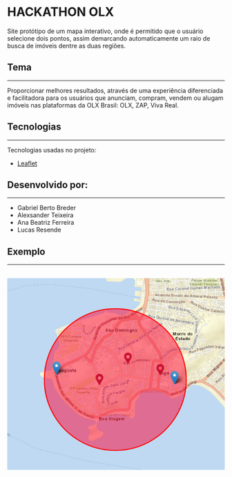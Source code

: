 # HACKATHON OLX

Site protótipo de um mapa interativo, onde é permitido que o usuário selecione dois pontos, assim demarcando automaticamente um raio de busca de imóveis dentre as duas regiões.


## Tema
***
Proporcionar melhores resultados, através de uma experiência diferenciada e facilitadora para os usuários que anunciam, compram, vendem ou alugam imóveis nas plataformas da OLX Brasil: OLX, ZAP, Viva Real.

## Tecnologias
***
Tecnologias usadas no projeto:
* [Leaflet](https://leafletjs.com/)

## Desenvolvido por:
***
  - Gabriel Berto Breder
  - Alexsander Teixeira
  - Ana Beatriz Ferreira
  - Lucas Resende

## Exemplo
***
<br>
<img src="./assets/map.png" title="Map">
